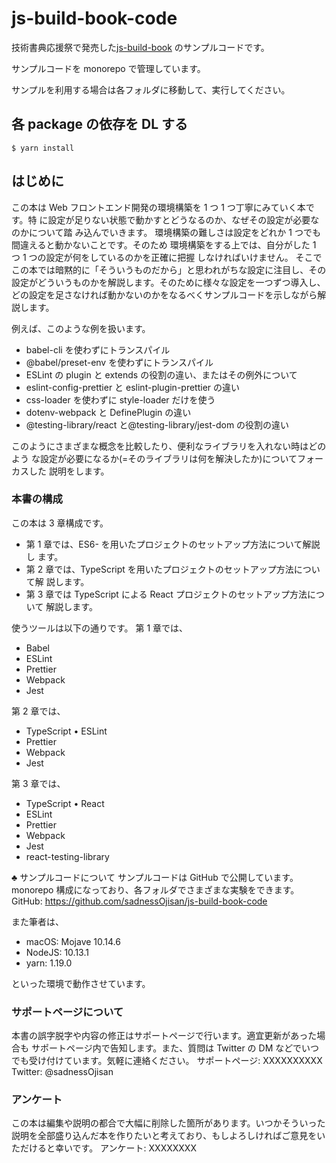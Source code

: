 # js-build-book-code

技術書典応援祭で発売した[js-build-book]() のサンプルコードです。

サンプルコードを monorepo で管理しています。

サンプルを利用する場合は各フォルダに移動して、実行してください。

## 各 package の依存を DL する

```
$ yarn install
```

## はじめに
この本は Web フロントエンド開発の環境構築を 1 つ 1 つ丁寧にみていく本です。特 に設定が足りない状態で動かすとどうなるのか、なぜその設定が必要なのかについて踏 み込んでいきます。
環境構築の難しさは設定をどれか 1 つでも間違えると動かないことです。そのため 環境構築をする上では、自分がした 1 つ 1 つの設定が何をしているのかを正確に把握 しなければいけません。
 そこでこの本では暗黙的に「そういうものだから」と思われがちな設定に注目し、その設定がどういうものかを解説します。そのために様々な設定を一つずつ導入し、どの設定を足さなければ動かないのかをなるべくサンプルコードを示しながら解説します。
 
例えば、このような例を扱います。

* babel-cli を使わずにトランスパイル
* @babel/preset-env を使わずにトランスパイル
* ESLint の plugin と extends の役割の違い、またはその例外について 
* eslint-config-prettier と eslint-plugin-prettier の違い
* css-loader を使わずに style-loader だけを使う
* dotenv-webpack と DefinePlugin の違い
* @testing-library/react と@testing-library/jest-dom の役割の違い

このようにさまざまな概念を比較したり、便利なライブラリを入れない時はどのよう な設定が必要になるか(=そのライブラリは何を解決したか)についてフォーカスした 説明をします。

### 本書の構成
この本は 3 章構成です。

* 第 1 章では、ES6- を用いたプロジェクトのセットアップ方法について解説し ます。
* 第 2 章では、TypeScript を用いたプロジェクトのセットアップ方法について解 説します。
* 第 3 章では TypeScript による React プロジェクトのセットアップ方法について 解説します。

使うツールは以下の通りです。 第 1 章では、

* Babel
* ESLint
* Prettier 
* Webpack 
* Jest

第 2 章では、
* TypeScript • ESLint
* Prettier
* Webpack
* Jest

第 3 章では、
* TypeScript • React
* ESLint
* Prettier
* Webpack
* Jest
* react-testing-library

♣ サンプルコードについて
サンプルコードは GitHub で公開しています。monorepo 構成になっており、各フォルダでさまざまな実験をできます。
GitHub: https://github.com/sadnessOjisan/js-build-book-code

また筆者は、

* macOS: Mojave 10.14.6 
* NodeJS: 10.13.1
* yarn: 1.19.0
 
といった環境で動作させています。

### サポートページについて
本書の誤字脱字や内容の修正はサポートページで行います。適宜更新があった場合も サポートページ内で告知します。また、質問は Twitter の DM などでいつでも受け付けています。気軽に連絡ください。
サポートページ: XXXXXXXXXX Twitter: @sadnessOjisan

### アンケート
この本は編集や説明の都合で大幅に削除した箇所があります。いつかそういった説明を全部盛り込んだ本を作りたいと考えており、もしよろしければご意見をいただけると幸いです。
アンケート: XXXXXXXX
